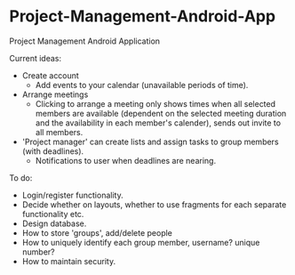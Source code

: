 # Project-Management-Android-App
Project Management Android Application

Current ideas:
 - Create account
    - Add events to your calendar (unavailable periods of time).
 - Arrange meetings
    - Clicking to arrange a meeting only shows times when all selected members are available (dependent on the selected meeting duration and the availability in each member's calender), sends out invite to all members.
 - 'Project manager' can create lists and assign tasks to group members (with deadlines).
    - Notifications to user when deadlines are nearing.



To do:
  - Login/register functionality.
  - Decide whether on layouts, whether to use fragments for each separate functionality etc.
  - Design database.
  - How to store 'groups', add/delete people
  - How to uniquely identify each group member, username? unique number?
  - How to maintain security.
